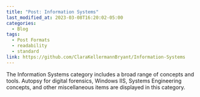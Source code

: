 ```yaml
---
title: "Post: Information Systems"
last_modified_at: 2023-03-08T16:20:02-05:00
categories:
  - Blog
tags:
  - Post Formats
  - readability
  - standard
link: https://github.com/ClaraKellermannBryant/Information-Systems
---
```


The Information Systems category includes a broad range of concepts and tools. Autopsy for digital forensics, Windows IIS, Systems Engineering concepts, and other miscellaneous items are displayed in this category. 
